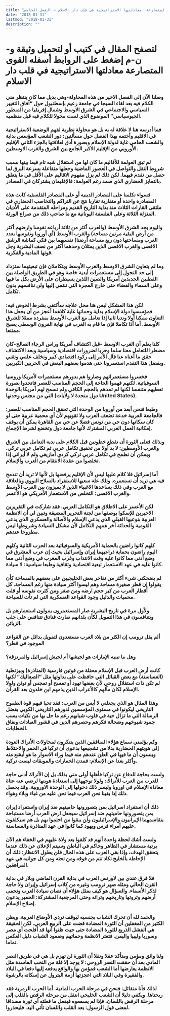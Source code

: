 ```yaml
---
title: "القوى المتصارعة، معادلتها الاستراتيجية في قلب دار الاسلام – الفصل الخامس"
date: "2018-01-31"
lastmod: "2018-01-31"
description: ""
---
```

# **لتصفح المقال في كتيب أو لتحميل وثيقة و-ن-م إضغط على الروابط أسفله** **القوى المتصارعة معادلتها الاستراتيجية في قلب دار الاسلام**

### وصلنا الآن إلى الفصل الاخير من هذه المحاولة-وهي بديل مما كان ينتظر مني الكلام فيه بعد لقاء السيجا في جامعة زعيم بإسطنبول حول “آفاق التغيير السياسي والاجتماعي في الشرق الاوسط وشمال إفريقيا من المنظور الجيوسياسي” الموضوع الذي لست مخولا للكلام فيه قبل منظميه.

### فما أدرسه هنا لا علاقة له به بل هو محاولة نظرية لفهم الوضعية الاستراتيجية في الاقليم وأختمه بهذا الفصل حول مسألتين: دور الشعب المؤسس بداية والشعب الحامي غاية لدولة الإسلام وبصورة أدق لعلاقتها بالجزء الثاني الإقليم الأوروبي من الإقليم الاكبر الجامع بين الشرق والغرب الاوسطين.

### لم تبق العولمة للأقاليم ما كان لها من استقلال شبه تام فيما بينها بسبب شروط النقل والتواصل في العصور الماضية وجعلها متفاعلة بسرعة البرق لما حصل من تقدم فيهما. لكن ذلك لم يزل مفهوم الاقاليم على الأقل في ما يتعلق بالتمايز الحضاري الذي صمد رغم العولمة: فالإقليمان يشتركان في المصادر.

### فسواء تكلمنا على المصادر الدينية أو على المصادر الفلسفية كانت هذه المصادرة واحدة أو متقاربة تقاربا نتج عن التراكم والتخاصب الحضاري في ملتقى القارات الثلاث منذ بداية التاريخ القديم ومراحله المتقدمة على الأديان المنزلة الثلاثة وعلى الفلسفة اليونانية مع ما صاحب ذلك من صراع الورثة.

### واليوم يجد الشرق الأوسط (والعرب أكثر من ثلاثة أرباعه نفوسا وارضهم أكثر من أرض البقية مرتين مساحة) والغرب الأوسط (أي أوروبا ونفوسها بعدد العرب ومساحتها دون ربع مساحة أرضنا) نفسيهما بين فكي كماشة الرشق الاقصى والغرب الاقصى الذين يمثلان وحدهما أكثر من نصف البشرية وجل قوتها المادية والفكرية.

### وما لم يتعاون الشرق الاوسط والغرب الأوسط ويتكاملان فإن تبعيتهما ستزداد إلى حد التحول إلى مستعمرات أبدية خاصة وهو في الطريق الواصلة بين القطبين الجديدين أمريكا والصين اللذين يسيطران على الأرض بكل ما فيها وعلى السماء والفضاء حتى خارج المجرة التي ننتمي إليها ولن ننافسهم بدون تكامل.

### لكن هذا المشكل ليس هنا محل علاجه سأكتفي بشرط الخوض فيه: فمؤسسوا دولة الإسلام بداية وحماتها غاية كلاهما أعجز من أن يجعل هذا التعاون ممكنا أولا ونديا ثانيا إذا تعامل مع الغرب الأوسط بمفرده ممثلا للشرق الأوسط. أما أذا تكاملا فإن ما قام به الغرب في نهاية القرون الوسطى يصبح ممتنعا.

### كلنا يعلم أن الغرب الاوسط -قبل اكتشاف أمريكا وراس الرجاء الصالح-كان مضطرا للتعامل معنا سلما وحربا لضرورات اقتصادية وسياسية وبعد الاكتشاف حقق ما أغناه عنا فآل الأمر إلى ركود اقتصادي كبير وتخلف علمي وتقني وبفضل هذا التقدم استعمرونا حتى هدموا بعضهم البعض في الحربين الكبريين.

### فخسروا مستعمراتهم وصاروا هم بدورهم مستعمرات لأمريكا وروسيا السوفياتية. لكنهم فهموا الحاجة إلى الحجم المناسب للعصر فاتحدوا بصورة تعطيهم متنفسا لكنها لم تمدهم بالحجم الكافي ولم تسمح لهم أمريكا بالوحدة التي من مجنس وحدتها (دول متحدة لا ولايات United States).

### وطبعا فنحن أبعد من أوروبا من الوحدة التي تحقق الحجم المناسب للعصر: فالجامعة العربية خدعة تضعف العرب ولا تقويهم لأن أي محمية عربية حتى لو كان سكانها دون حي من تونس فضلا عن حي من القاهرة يمكن أن يوقف إمكانية العمل العربي المشترك لأنها جامعة دول وتخضع لشرط الإجماع.

### وبذلك فعلى الثورة أن تقطع خطوتين قبل الكلام على ندية التعامل بين الشرق والغرب الأوسطين: لا بد أولا من تحقيق تكامل عربي ثم تكامل عربي تركي. ويمكن أن نطمح في تكامل عربي تركي كردي أمازيغي ولم لا أيراني إذا تخلصوا من عقدة الانتقام من العرب والإسلام.

### أما إسرائيل فلا كلام عليها ليس لأن الإقليم يرفضها بل لأنها لا تريد أن تندمج فيه هي تريد أن تستعمره. وتلك علة سعيها للاستفراد بالسلاح النووي وبالعلاقة مع الغرب وفي ذلك يساعدها الاغبياء الذين لا يميزون بين الغرب الأوسط والغرب الاقصى: التخلص من الاستعمار الأمريكي هو الأعسر.

### لكن الأعسر على الاطلاق هو التكامل العربي. فقد شاركت في التقريرين الاخيرين للإسكوا بوصفها من لجنة التحرير المضيقة وتبين لي أن الانظمة العربية بنوعيها القبلي الذي يدعي الإسلام والأصالة والعسكري الذي يدعي القومية والحداثة آخر همهم التكامل لأن مشكل السيادة وشروطها ليس مطروحا عندهم.

### كلهم كانوا راضين بالحماية الأمريكية والسوفياتية بعد الحرب الثانية وكلهم اليوم راضون بحماية ذراعيهما إيران وإسرائيل بحيث إن عرب المشرق في وضع أدنى مما كانوا عليه وقت الانتداب وغرب المغرب في وضع أدنى مما كانوا عليه في عهد الاستعمار تبعية اقتصادية وثقافية وطبعا سياسية: لا سيادة.

### لم يضحكني شيء أكثر من تفاخر بعض الخليجيين على بعضهم بالمساحة كأن يقولوا إن قطر صغيرة مساحة وهم ليسوا أكثر سيادة منها رغم المساحة. كل أقطار العرب من كبر حجم ارضه ومن صغر ومن كثرت نفوسه أو قلت محميات والدليل وجود القواعد العسكرية التي لم تأت للسياحة.

### ولأول مرة في تاريخ البشرية صار المستعمرون يمولون استعمارهم بل ويتنافسون في هذا التمويل لكأن بلدانهم صارت فنادق تتنافس على جلب الزبائن.

### ألم يقل ترومب إن الكثر من بلاد العرب مستعدون لتمويل بدائل عن القواعد الموجود في قطر؟

### وهل ما تبنيه الإمارات هو لجيشها أم لجيش إسرائيل والمرتزقة؟

### كانت أرض العرب قبل الإسلام محتلة من قوتين فارسية (المناذرة) وبيزنطية (الغساسنة) مع بعض القبائل التي حافظت على بداوتها مثل “الصعاليك” لكنها لم تكن ذات استقلال روحي لأن بعضها تهود أو تمسح أو تمجس أو توثن ولولا الإسلام لكان مآلهم كالأعراب الذين يذمهم ابن خلدون بعد القرآن.

### وهذا المثال هو الذي يجعلني لا أيس من العرب: فقد تحيا فيهم قوة الطموح التاريخي ليكونوا في مستوى المؤسسين لدورهم التاريخي الكوبي بفضل الرسالة التي ما تزال حية في قلوب شبابهم رغم ما حل بها من نكبات بسب جمود شيوخهم وضحالة فكرهم وحصرهم الدين في قشور العبادات ونفاق الخطابات.

### وكم يؤلمني سماع هؤلاء المنافقين الذين يتنكرون لمحاولات الأتراك العودة إلى هويتهم الحضارية بدلا من تشجيعها بدعوى أن تركيا في الخمر والاختلاط وينسون أن ما فيها في العلن عندهم منه فيما وراء الاسوار ما هو أبشع منه وأكثر بعدا عن الإسلام: فمدن الخمارات والموبقات ليست تركية.

### ولست بحاجة للدفاع عن تركيا فأهلها أولى مني بذلك بل إن الأتراك أدنى حاجة للعرب من العرب للأتراك: ولولا توجهها إلى استعادة هويتها لرضي عنه عتاة معاداة الإسلام في اوروبا وليسر ذلك دخولها إلى الوحدة الاوروبية. وقد يحصل ذلك إذا بقينا نحن العرب فيما نحن عليه من غباء وبلاء وهواء.

### ذلك أن استفراد اسرائيل بمن يتصورونها حاميتهم ضد إيران واستفراد إيران بمن يتصورونها حاميتهم ضد إسرائيل سيجعل ارض العرب أرضا مستباحة يتقاسمهما الإيرانيون والإسرائيليون ولن يبقوا من احتموا بهم بل هم سيكلفون عليهم أمراء فرس ويهود كما كانوا في عهد المناذرة والغساسنة.

### ولست أشك لحظة واحدة أنهم قد كلفوا بعد ولاة عليهم في الخفاء هم الآن برتبة مستشار في الظاهر وحاكم في الباطن وسيتم الإعلان عن ذلك عندما يتحقق الهدف، وإذا بقي العرب على هذه الحال فلن يطول الانتظار: ذلك أن الإحاطة بالخليج تكاد تتم من فوقه ومن تحته ومن كل جوانبه في عهد المراهقين.

### فلا فرق عندي بين لاورنس العرب في بداية القرن الماضي وبلار في بداية القرن الحالي ومثله صهر ترومب وغيره من كلاب إسرائيل وإيران ولا حاجة لذكر الأسماء. والسؤال هو كيف بمثل هؤلاء أن تصان سيادة العرب وتحمى أرضهم وثروتها وتاريخهم وتراثه وحتى المرجعية المشتركة: الحمير يدعون إصلاح الإسلام.

### والحمد لله أن تحرك الشباب بجنسيه ليوقف تردي الأوضاع العربية. ويظن الكثير من المغفلين أن الثورة المضادة قضت على الربيع العربي. لكن الحقيقة هي الفشل الذريع للثورة المضادة حتى حيث ظنوا أنها قد أفلحت أي مصر وسوريا وليبيا واليمن. فتعثر الانظمة وحماتهم وصمود الشباب دليل العكس تماما.

### ولنا واثق ومؤمن ومتأكد عقلا ونقلا أن الثورة لن تهزم بل هي في طريق النصر المادي بعد أن حققت النصر الروحي: لا يوجد إلا قلة من النخب الفاسدة مثل الانظمة يعارضها أما الشعب فمؤمن بها والواقع يدفعه إليها دفعا في البلاد والفقيرة وفي البلاد التي اعجزتها أزمة البترول عن إسكاته بالرشوة.

### لذلك فأنا متفائل: فنحن في مرحلة الحرب المادية. أما الحرب الرمزية فقد ربحناها. ويكفي دليلا أن الشعب الخليجي انتقل من مرحلة الرفض بالقلب إلى مرحلة الرفض باللسان. فإذا لم يسمعوه فيفعل ما فعلته أي ثورة مصداقا لمعنى قول الرسول: بعد القلب واللسان تأتي اليد. فليحذروا.

###